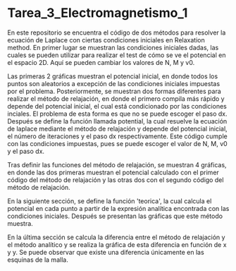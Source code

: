 # Tarea_3_Electromagnetismo_1
En este repositorio se encuentra el código de dos métodos para resolver la ecuación de Laplace con ciertas condiciones iniciales en Relaxation method.
En primer lugar se muestran las condiciones iniciales dadas, las cuales se pueden utilizar para realizar el test de cómo se ve el potencial en el espacio 2D. Aquí se pueden cambiar los valores de N, M y v0.

Las primeras 2 gráficas muestran el potencial inicial, en donde todos los puntos son aleatorios a excepción de las condiciones iniciales impuestas por el problema.
Posteriormente, se muestran dos formas diferentes para realizar el método de relajación, en donde el primero compila más rápido y depende del potencial inicial, el cual está condicionado por las condiciones inciales. El problema de esta forma es que no se puede escoger el paso dx.
Después se define la función llamada potential, la cual resuelve la ecuación de laplace mediante el método de relajación y depende del potencial inicial, el número de iteraciones y el paso dx respectivamente. Este código cumple con las condiciones impuestas, pues se puede escoger el valor de N, M, v0 y el paso dx.

Tras definir las funciones del método de relajación, se muestran 4 gráficas, en donde las dos primeras muestran el potencial calculado con el primer código del método de relajación y las otras dos con el segundo código del método de relajación.

En la siguiente sección, se define la función 'teorica', la cual calcula el potencial en cada punto a partir de la expresión analítica encontrada con las condiciones iniciales. Después se presentan las gráficas que este método muestra.

En la última sección se calcula la diferencia entre el método de relajación y el método analítico y se realiza la gráfica de esta diferencia en función de x y y. Se puede observar que existe una diferencia únicamente en las esquinas de la malla.

